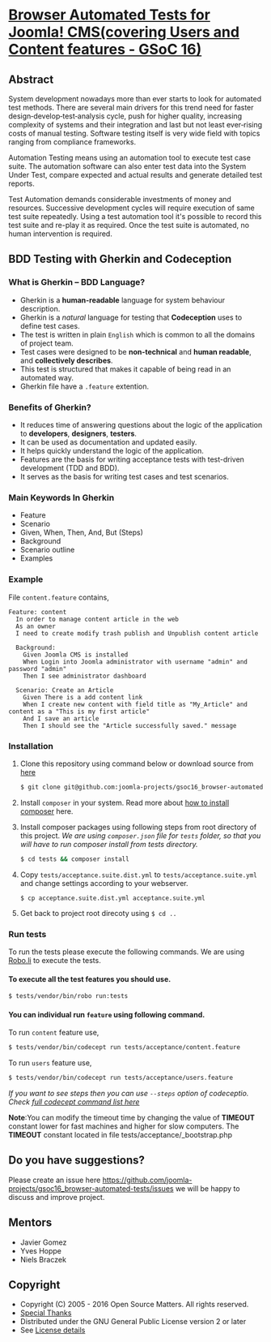 [Browser Automated Tests for Joomla! CMS(covering Users and Content features - GSoC 16)](https://summerofcode.withgoogle.com/projects/#5724182314745856)
===

Abstract
---
System development nowadays more than ever starts to look for automated test methods. There are several main drivers for this trend need for faster design‐develop‐test‐analysis cycle, push for higher quality, increasing complexity of systems and their integration and last but not least ever‐rising costs of manual testing. Software testing itself is very wide field with topics ranging from compliance frameworks.

Automation Testing means using an automation tool to execute test case suite. The automation software can also enter test data into the System Under Test, compare expected and actual results and generate detailed test reports.

Test Automation demands considerable investments of money and resources. Successive development cycles will require execution of same test suite repeatedly. Using a test automation tool it's possible to record this test suite and re-play it as required. Once the test suite is automated, no human intervention is required.

BDD Testing with Gherkin and Codeception
---

### What is Gherkin – BDD Language?

* Gherkin is a **human-readable** language for system behaviour description.
* Gherkin is a _natural_ language for testing that **Codeception** uses to define test cases.
* The test is written in plain `English` which is common to all the domains of project team.
* Test cases were designed to be **non-technical** and **human readable**, and **collectively describes**.
* This test is structured that makes it capable of being read in an automated way. 
* Gherkin file have a `.feature` extention.

### Benefits of Gherkin?

* It reduces time of answering questions about the logic of the application to **developers**, **designers**, **testers**.
* It can be used as documentation and updated easily.
* It helps quickly understand the logic of the application.
* Features are the basis for writing acceptance tests with test-driven development (TDD and BDD).
* It serves as the basis for writing test cases and test scenarios.

### Main Keywords In Gherkin

* Feature
* Scenario
* Given, When, Then, And, But (Steps)
* Background
* Scenario outline
* Examples

### Example
File `content.feature` contains,

```gherkin
Feature: content
  In order to manage content article in the web
  As an owner
  I need to create modify trash publish and Unpublish content article

  Background:
    Given Joomla CMS is installed
    When Login into Joomla administrator with username "admin" and password "admin"
    Then I see administrator dashboard

  Scenario: Create an Article
    Given There is a add content link
    When I create new content with field title as "My_Article" and content as a "This is my first article"
    And I save an article
    Then I should see the "Article successfully saved." message
```

### Installation

1. Clone this repository using command below or download source from [here](https://github.com/joomla-projects/gsoc16_browser-automated-tests/archive/staging.zip)

    ```bash
    $ git clone git@github.com:joomla-projects/gsoc16_browser-automated-tests.git
    ```

2. Install `composer` in your system. Read more about [how to install composer](https://getcomposer.org/doc/00-intro.md) here.

3. Install composer packages using following steps from root directory of this project.
_We are using `composer.json` file for `tests` folder, so that you will have to run composer install from tests directory._

    ```bash
    $ cd tests && composer install
    ```

4. Copy `tests/acceptance.suite.dist.yml` to `tests/acceptance.suite.yml` and change settings according to your webserver.

    ```
    $ cp acceptance.suite.dist.yml acceptance.suite.yml
    ```

5. Get back to project root direcoty using `$ cd ..`

### Run tests

To run the tests please execute the following commands. We are using [Robo.li](http://robo.li/) to execute the tests.

#### To execute all the test features you should use.

```bash
$ tests/vendor/bin/robo run:tests
```

#### You can individual run `feature` using following command.

To run `content` feature use,

```bash
$ tests/vendor/bin/codecept run tests/acceptance/content.feature
```

To run `users` feature use,

```bash
$ tests/vendor/bin/codecept run tests/acceptance/users.feature
```

_If you want to see steps then you can use `--steps` option of codeceptio. Check [full codecept command list here](http://codeception.com/docs/reference/Commands#Run)_

**Note**:You can modify the timeout time by changing the value of **TIMEOUT** constant lower for fast machines and higher for slow computers. The **TIMEOUT** constant located in file tests/acceptance/_bootstrap.php

Do you have suggestions?
---
Please create an issue here https://github.com/joomla-projects/gsoc16_browser-automated-tests/issues we will be happy to discuss and improve project.

Mentors
---
+ Javier Gomez
+ Yves Hoppe
+ Niels Braczek
 
Copyright
---------------------
* Copyright (C) 2005 - 2016 Open Source Matters. All rights reserved.
* [Special Thanks](https://docs.joomla.org/Joomla!_Credits_and_Thanks)
* Distributed under the GNU General Public License version 2 or later
* See [License details](https://docs.joomla.org/Joomla_Licenses)
